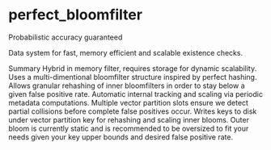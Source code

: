 # perfect_bloomfilter
Probabilistic accuracy guaranteed

Data system for fast, memory efficient and scalable existence checks.

Summary
    Hybrid in memory filter, requires storage for dynamic scalability. Uses a multi-dimentional bloomfilter structure inspired by perfect hashing. Allows granular rehashing of inner bloomfilters in order to stay below a given false positive rate. Automatic internal tracking and scaling via periodic metadata computations. Multiple vector partition slots ensure we detect partial collisions before complete false positives occur. Writes keys to disk under vector partition key for rehashing and scaling inner blooms. Outer bloom is currently static and is recommended to be oversized to fit your needs given your key upper bounds and desired false positive rate.